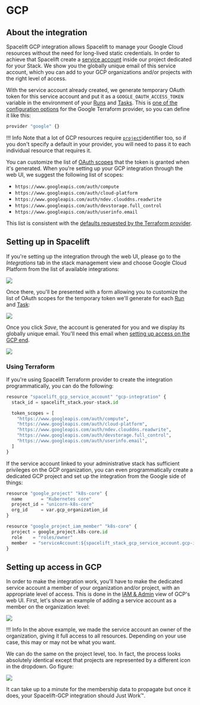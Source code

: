 # GCP

## About the integration

Spacelift GCP integration allows Spacelift to manage your Google Cloud resources without the need for long-lived static credentials. In order to achieve that Spacelift create a [service account](https://cloud.google.com/iam/docs/service-accounts) inside our project dedicated for your Stack. We show you the globally unique email of this service account, which you can add to your GCP organizations and/or projects with the right level of access.

With the service account already created, we generate temporary OAuth token for this service account and put it as a `GOOGLE_OAUTH_ACCESS_TOKEN` variable in the environment of your [Runs](../../concepts/run/) and [Tasks](../../concepts/run/task.md). This is [one of the configuration options](https://www.terraform.io/docs/providers/google/guides/provider\_reference.html#access\_token-1) for the Google Terraform provider, so you can define it like this:

```python
provider "google" {}
```

!!! Info
Note that a lot of GCP resources require [`project`](https://www.terraform.io/docs/providers/google/guides/provider\_reference.html#project-1)identifier too, so if you don't specify a default in your provider, you will need to pass it to each individual resource that requires it.


You can customize the list of [OAuth scopes](https://developers.google.com/identity/protocols/googlescopes) that the token is granted when it's generated. When you're setting up your GCP integration through the web UI, we suggest the following list of scopes:

* `https://www.googleapis.com/auth/compute`
* `https://www.googleapis.com/auth/cloud-platform`
* `https://www.googleapis.com/auth/ndev.clouddns.readwrite`
* `https://www.googleapis.com/auth/devstorage.full_control`
* `https://www.googleapis.com/auth/userinfo.email`

This list is consistent with the [defaults requested by the Terraform provider](https://www.terraform.io/docs/providers/google/guides/provider\_reference.html#scopes-1).

## Setting up in Spacelift

If you're setting up the integration through the web UI, please go to the _Integrations_ tab in the stack management view and choose Google Cloud Platform from the list of available integrations:

![](/assets/images/Edit_stack_%C2%B7_Spacelift_development.png)

Once there, you'll be presented with a form allowing you to customize the list of OAuth scopes for the temporary token we'll generate for each [Run](../../concepts/run/) and [Task](../../concepts/run/task.md):

![](/assets/images/Edit_stack_%C2%B7_Spacelift_development%20%281%29.png)

Once you click _Save_, the account is generated for you and we display its globally unique email. You'll need this email when [setting up access on the GCP end](gcp.md#setting-up-access-in-gcp).

![](/assets/images/Edit_stack_%C2%B7_Spacelift_development%20%282%29.png)

### Using Terraform

If you're using Spacelift Terraform provider to create the integration programmatically, you can do the following:

```python
resource "spacelift_gcp_service_account" "gcp-integration" {
  stack_id = spacelift_stack.your-stack.id

  token_scopes = [
    "https://www.googleapis.com/auth/compute",
    "https://www.googleapis.com/auth/cloud-platform",
    "https://www.googleapis.com/auth/ndev.clouddns.readwrite",
    "https://www.googleapis.com/auth/devstorage.full_control",
    "https://www.googleapis.com/auth/userinfo.email",
  ]
}
```

If the service account linked to your administrative stack has sufficient privileges on the GCP organization,  you can even programmatically create a dedicated GCP project and set up the integration from the Google side of things:

```python
resource "google_project" "k8s-core" {
  name       = "Kubernetes core"
  project_id = "unicorn-k8s-core"
  org_id     = var.gcp_organization_id
}

resource "google_project_iam_member" "k8s-core" {
  project = google_project.k8s-core.id
  role    = "roles/owner"
  member  = "serviceAccount:${spacelift_stack_gcp_service_account.gcp-integration.service_account_email}"
}
```

## Setting up access in GCP

In order to make the integration work, you'll have to make the dedicated service account a member of your organization and/or project, with an appropriate level of access. This is done in the [IAM & Admin](https://console.cloud.google.com/iam-admin/iam) view of GCP's web UI. First, let's show an example of adding a service account as a member on the organization level:

![](/assets/images/IAM_%E2%80%93_IAM___admin_%E2%80%93_spacelift_io_%E2%80%93_Google_Cloud_Platform.png)

!!! Info
In the above example, we made the service account an owner of the organization, giving it full access to all resources. Depending on your use case, this may or may not be what you want.


We can do the same on the project level, too. In fact, the process looks absolutely identical except that projects are represented by a different icon in the dropdown. Go figure:

![](/assets/images/IAM_%E2%80%93_IAM___admin_%E2%80%93_spacelift-developme%E2%80%A6_%E2%80%93_Google_Cloud_Platform.png)

It can take up to a minute for the membership data to propagate but once it does, your Spacelift-GCP integration should Just Work™.



